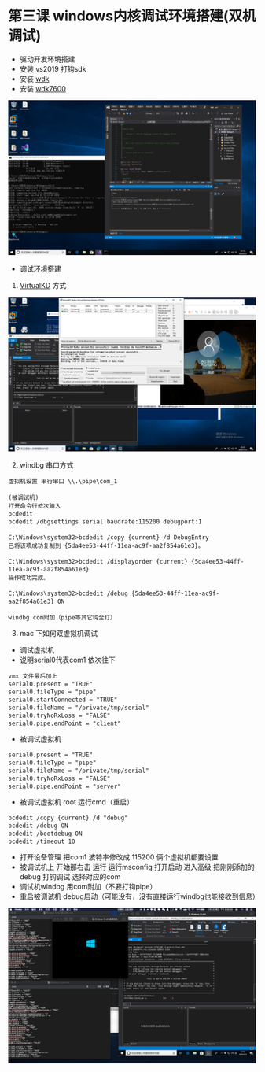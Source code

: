 # 第三课 windows内核调试环境搭建(双机调试)
* 驱动开发环境搭建
* 安装 vs2019 打钩sdk
* 安装 [wdk](https://docs.microsoft.com/zh-cn/windows-hardware/drivers/download-the-wdk)
* 安装 [wdk7600](https://www.microsoft.com/en-us/download/details.aspx?id=11800)

![](./image/3.png)
* 调试环境搭建
1. [VirtualKD](https://github.com/haidragon/VirtualKD-Redux) 方式

![](./image/1.png)

2. windbg 串口方式
```
虚拟机设置 串行串口 \\.\pipe\com_1

(被调试机)
打开命令行依次输入 
bcdedit
bcdedit /dbgsettings serial baudrate:115200 debugport:1

C:\Windows\system32>bcdedit /copy {current} /d DebugEntry
已将该项成功复制到 {5da4ee53-44ff-11ea-ac9f-aa2f854a61e3}。

C:\Windows\system32>bcdedit /displayorder {current} {5da4ee53-44ff-11ea-ac9f-aa2f854a61e3}
操作成功完成。

C:\Windows\system32>bcdedit /debug {5da4ee53-44ff-11ea-ac9f-aa2f854a61e3} ON

windbg com附加（pipe等其它钩全打）

``` 

3. mac 下如何双虚拟机调试
* 调试虚拟机
* 说明serial0代表com1 依次往下
```
vmx 文件最后加上
serial0.present = "TRUE"
serial0.fileType = "pipe"
serial0.startConnected = "TRUE"
serial0.fileName = "/private/tmp/serial"
serial0.tryNoRxLoss = "FALSE"
serial0.pipe.endPoint = "client"
```

* 被调试虚拟机  
```
serial0.present = "TRUE"
serial0.fileType = "pipe"
serial0.fileName = "/private/tmp/serial"
serial0.tryNoRxLoss = "FALSE"
serial0.pipe.endPoint = "server"

```
* 被调试虚拟机 root 运行cmd（重启）
```
bcdedit /copy {current} /d "debug"
bcdedit /debug ON
bcdedit /bootdebug ON
bcdedit /timeout 10
```
* 打开设备管理 把com1 波特率修改成 115200 俩个虚拟机都要设置
* 被调试机上 开始那右击 运行  运行msconfig 打开启动 进入高级 把刚刚添加的debug 打钩调试 选择对应的com
* 调试机windbg 用com附加（不要打钩pipe）
* 重启被调试机 debug启动（可能没有，没有直接运行windbg也能接收到信息）

![](./image/2.png)
 

